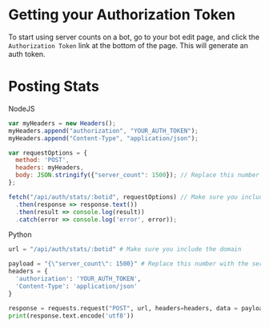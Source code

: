 # Getting your Authorization Token

To start using server counts on a bot, go to your bot edit page, and click the `Authorization Token` link at the bottom of the page. This will generate an auth token.

# Posting Stats

NodeJS
```js
var myHeaders = new Headers();
myHeaders.append("authorization", "YOUR_AUTH_TOKEN");
myHeaders.append("Content-Type", "application/json");

var requestOptions = {
  method: 'POST',
  headers: myHeaders,
  body: JSON.stringify({"server_count": 1500}); // Replace this number with the server count
};

fetch("/api/auth/stats/:botid", requestOptions) // Make sure you include the domain
  .then(response => response.text())
  .then(result => console.log(result))
  .catch(error => console.log('error', error));
```
Python
```py
url = "/api/auth/stats/:botid" # Make sure you include the domain

payload = "{\"server_count\": 1500}" # Replace this number with the server count
headers = {
  'authorization': 'YOUR_AUTH_TOKEN',
  'Content-Type': 'application/json'
}

response = requests.request("POST", url, headers=headers, data = payload)
print(response.text.encode('utf8'))
```